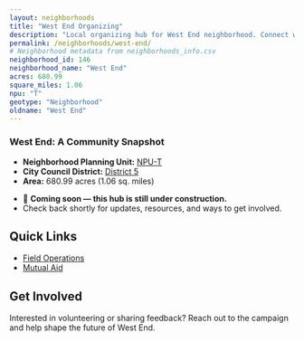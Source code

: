 ```yaml
---
layout: neighborhoods
title: "West End Organizing"
description: "Local organizing hub for West End neighborhood. Connect with field operations, mutual aid, and community organizing efforts."
permalink: /neighborhoods/west-end/
# Neighborhood metadata from neighborhoods_info.csv
neighborhood_id: 146
neighborhood_name: "West End"
acres: 680.99
square_miles: 1.06
npu: "T"
geotype: "Neighborhood"
oldname: "West End"
---
```


### **West End: A Community Snapshot**

  * **Neighborhood Planning Unit:** [NPU-T](https://www.atlantaga.gov/government/departments/city-planning/neighborhood-planning-units/neighborhood-and-npu-contacts)
  * **City Council District:** [District 5](https://citycouncil.atlantaga.gov/council-members)
  * **Area:** 680.99 acres (1.06 sq. miles)

- 🚧 **Coming soon — this hub is still under construction.**
- Check back shortly for updates, resources, and ways to get involved.

## Quick Links

- [Field Operations](./field-ops/)
- [Mutual Aid](./mutual-aid/)

## Get Involved

Interested in volunteering or sharing feedback? Reach out to the campaign and help shape the future of West End.
